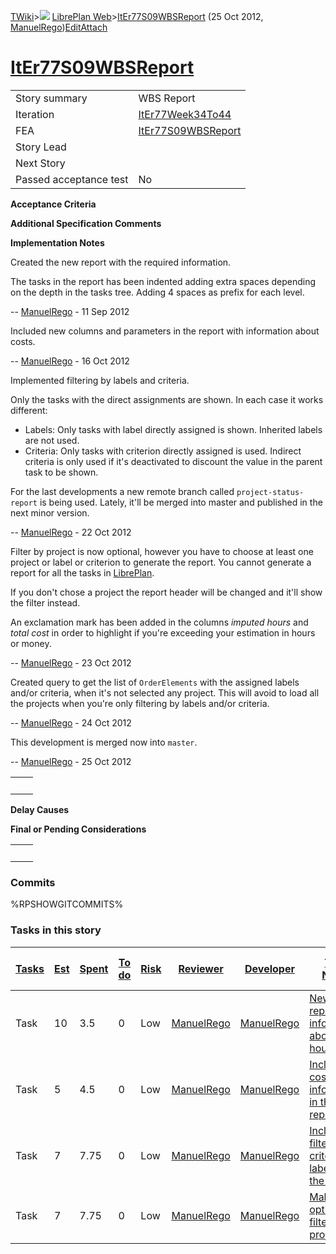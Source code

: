 [TWiki](/twiki/Main/WebHome)&gt;![](/twiki/TWiki/TWikiDocGraphics/web-bg-small.gif) [LibrePlan Web](/twiki/LibrePlan/WebHome)&gt;[ItEr77S09WBSReport](http://wiki.libreplan-enterprise.com/twiki/LibrePlan/ItEr77S09WBSReport "Topic revision: 9 (25 Oct 2012 - 10:23:03)") (25 Oct 2012, [ManuelRego](/twiki/Main/ManuelRego))[Edit](http://wiki.libreplan-enterprise.com/twiki/bin/edit/LibrePlan/ItEr77S09WBSReport?t=1520337946 "Edit this topic text")[Attach](/twiki/bin/attach/LibrePlan/ItEr77S09WBSReport "Attach an image or document to this topic")

 [ItEr77S09WBSReport](/twiki/LibrePlan/ItEr77S09WBSReport)
========================================================================================================



|                        |                                                                    |
|------------------------|--------------------------------------------------------------------|
| Story summary          | WBS Report                                                         |
| Iteration              | [ItEr77Week34To44](/twiki/LibrePlan/ItEr77Week34To44)     |
| FEA                    | [ItEr77S09WBSReport](/twiki/LibrePlan/ItEr77S09WBSReport) |
| Story Lead             |                                                                    |
| Next Story             |                                                                    |
| Passed acceptance test | No                                                                 |

**Acceptance Criteria**

**Additional Specification Comments**

**Implementation Notes**

Created the new report with the required information.

The tasks in the report has been indented adding extra spaces depending on the depth in the tasks tree. Adding 4 spaces as prefix for each level.

-- [ManuelRego](/twiki/Main/ManuelRego) - 11 Sep 2012

Included new columns and parameters in the report with information about costs.

-- [ManuelRego](/twiki/Main/ManuelRego) - 16 Oct 2012

Implemented filtering by labels and criteria.

Only the tasks with the direct assignments are shown. In each case it works different:

-   Labels: Only tasks with label directly assigned is shown. Inherited labels are not used.
-   Criteria: Only tasks with criterion directly assigned is used. Indirect criteria is only used if it's deactivated to discount the value in the parent task to be shown.

For the last developments a new remote branch called `project-status-report` is being used. Lately, it'll be merged into master and published in the next minor version.

-- [ManuelRego](/twiki/Main/ManuelRego) - 22 Oct 2012

Filter by project is now optional, however you have to choose at least one project or label or criterion to generate the report. You cannot generate a report for all the tasks in [LibrePlan](/twiki/LibrePlan/LibrePlan).

If you don't chose a project the report header will be changed and it'll show the filter instead.

An exclamation mark has been added in the columns *imputed hours* and *total cost* in order to highlight if you're exceeding your estimation in hours or money.

-- [ManuelRego](/twiki/Main/ManuelRego) - 23 Oct 2012

Created query to get the list of `OrderElements` with the assigned labels and/or criteria, when it's not selected any project. This will avoid to load all the projects when you're only filtering by labels and/or criteria.

-- [ManuelRego](/twiki/Main/ManuelRego) - 24 Oct 2012

This development is merged now into `master`.

-- [ManuelRego](/twiki/Main/ManuelRego) - 25 Oct 2012

|     |     |
|-----|-----|
|     |     |

**Delay Causes**

**Final or Pending Considerations**

|     |     |
|-----|-----|
|     |     |

###  Commits

%RPSHOWGITCOMMITS%

###  Tasks in this story



| [Tasks](http://wiki.libreplan-enterprise.com/twiki/LibrePlan/ItEr77S09WBSReport?sortcol=0;table=2;up=0#sorted_table "Sort by this column") | [Est](http://wiki.libreplan-enterprise.com/twiki/LibrePlan/ItEr77S09WBSReport?sortcol=1;table=2;up=0#sorted_table "Sort by this column") | [Spent](http://wiki.libreplan-enterprise.com/twiki/LibrePlan/ItEr77S09WBSReport?sortcol=2;table=2;up=0#sorted_table "Sort by this column") | [To do](http://wiki.libreplan-enterprise.com/twiki/LibrePlan/ItEr77S09WBSReport?sortcol=3;table=2;up=0#sorted_table "Sort by this column") | [Risk](http://wiki.libreplan-enterprise.com/twiki/LibrePlan/ItEr77S09WBSReport?sortcol=4;table=2;up=0#sorted_table "Sort by this column") | [Reviewer](http://wiki.libreplan-enterprise.com/twiki/LibrePlan/ItEr77S09WBSReport?sortcol=5;table=2;up=0#sorted_table "Sort by this column") | [Developer](http://wiki.libreplan-enterprise.com/twiki/LibrePlan/ItEr77S09WBSReport?sortcol=6;table=2;up=0#sorted_table "Sort by this column") | [Task Name](http://wiki.libreplan-enterprise.com/twiki/LibrePlan/ItEr77S09WBSReport?sortcol=7;table=2;up=0#sorted_table "Sort by this column") | [Start Date](http://wiki.libreplan-enterprise.com/twiki/LibrePlan/ItEr77S09WBSReport?sortcol=8;table=2;up=0#sorted_table "Sort by this column") | [Est End Date](http://wiki.libreplan-enterprise.com/twiki/LibrePlan/ItEr77S09WBSReport?sortcol=9;table=2;up=0#sorted_table "Sort by this column") | [End Date](http://wiki.libreplan-enterprise.com/twiki/LibrePlan/ItEr77S09WBSReport?sortcol=10;table=2;up=0#sorted_table "Sort by this column") |
|-----------------------------------------------------------------------------------------------------------------------------------------------------|---------------------------------------------------------------------------------------------------------------------------------------------------|-----------------------------------------------------------------------------------------------------------------------------------------------------|-----------------------------------------------------------------------------------------------------------------------------------------------------|----------------------------------------------------------------------------------------------------------------------------------------------------|--------------------------------------------------------------------------------------------------------------------------------------------------------|---------------------------------------------------------------------------------------------------------------------------------------------------------|---------------------------------------------------------------------------------------------------------------------------------------------------------|----------------------------------------------------------------------------------------------------------------------------------------------------------|------------------------------------------------------------------------------------------------------------------------------------------------------------|---------------------------------------------------------------------------------------------------------------------------------------------------------|
| Task                                                                                                                                                | 10                                                                                                                                                | 3.5                                                                                                                                                 | 0                                                                                                                                                   | Low                                                                                                                                                | [ManuelRego](/twiki/Main/ManuelRego)                                                                                                          | [ManuelRego](/twiki/Main/ManuelRego)                                                                                                           | [New WBS report with information about hours](/twiki/LibrePlan/AnA22S02WBSReport#TasK1)                                                        |                                                                                                                                                          |                                                                                                                                                            |                                                                                                                                                         |
| Task                                                                                                                                                | 5                                                                                                                                                 | 4.5                                                                                                                                                 | 0                                                                                                                                                   | Low                                                                                                                                                | [ManuelRego](/twiki/Main/ManuelRego)                                                                                                          | [ManuelRego](/twiki/Main/ManuelRego)                                                                                                           | [Include cost information in the report](/twiki/LibrePlan/AnA22S02WBSReport#TasK2)                                                             |                                                                                                                                                          |                                                                                                                                                            |                                                                                                                                                         |
| Task                                                                                                                                                | 7                                                                                                                                                 | 7.75                                                                                                                                                | 0                                                                                                                                                   | Low                                                                                                                                                | [ManuelRego](/twiki/Main/ManuelRego)                                                                                                          | [ManuelRego](/twiki/Main/ManuelRego)                                                                                                           | [Include filter by criteria and labels in the report](/twiki/LibrePlan/AnA22S02WBSReport#TasK3)                                                |                                                                                                                                                          |                                                                                                                                                            |                                                                                                                                                         |
| Task                                                                                                                                                | 7                                                                                                                                                 | 7.75                                                                                                                                                | 0                                                                                                                                                   | Low                                                                                                                                                | [ManuelRego](/twiki/Main/ManuelRego)                                                                                                          | [ManuelRego](/twiki/Main/ManuelRego)                                                                                                           | [Make optional filter by projects](/twiki/LibrePlan/AnA22S02WBSReport#TasK4)                                                                   |                                                                                                                                                          |                                                                                                                                                            |                                                                                                                                                         |


